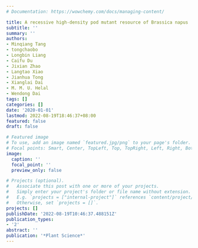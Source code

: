 ```yaml
---
# Documentation: https://wowchemy.com/docs/managing-content/

title: A recessive high-density pod mutant resource of Brassica napus
subtitle: ''
summary: ''
authors:
- Minqiang Tang
- tongchaobo
- Longbin Liang
- Caifu Du
- Jixian Zhao
- Langtao Xiao
- Jianhua Tong
- Xianglai Dai
- M. M. U. Helal
- Wendong Dai
tags: []
categories: []
date: '2020-01-01'
lastmod: 2022-08-19T18:46:37+08:00
featured: false
draft: false

# Featured image
# To use, add an image named `featured.jpg/png` to your page's folder.
# Focal points: Smart, Center, TopLeft, Top, TopRight, Left, Right, BottomLeft, Bottom, BottomRight.
image:
  caption: ''
  focal_point: ''
  preview_only: false

# Projects (optional).
#   Associate this post with one or more of your projects.
#   Simply enter your project's folder or file name without extension.
#   E.g. `projects = ["internal-project"]` references `content/project/deep-learning/index.md`.
#   Otherwise, set `projects = []`.
projects: []
publishDate: '2022-08-19T10:46:37.488151Z'
publication_types:
- '2'
abstract: ''
publication: '*Plant Science*'
---
```


